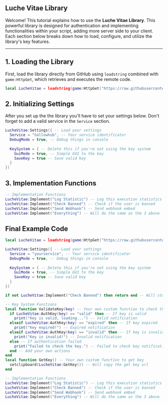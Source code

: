 ## Luche Vitae Library

Welcome! This tutorial explains how to use the **Luche Vitae Library**. This powerful library is designed for authentication and implementing functionalities within your script, adding more server side to your client. Each section below breaks down how to load, configure, and utilize the library's key features.

---

## 1. Loading the Library

First, load the library directly from GitHub using `loadstring` combined with `game:HttpGet`, which retrieves and executes the remote code.

```lua
local LucheVitae = loadstring(game:HttpGet("https://raw.githubusercontent.com/Moligrafi001/Luche-Vitae/refs/heads/main/Auth.lua"))() -- Load the Library
```

## 2. Initializing Settings

After you set up the the library you'll have to set your settings below. Don't forget to add a valid service in the `Service` section.

```lua
LucheVitae:Settings({ -- Load your settings
  Service = "hallowhub", -- Your service identificator
  DebugMode = true, -- Debug things in console
  
  KeySystem = { -- Delete this if you're not using the key system
    GuiMode = true, -- Simple GUI to the key
    SaveKey = true -- Save valid key
  }
})
```

## 3. Implementation Functions

```lua
-- Implementation Functions
LucheVitae:Implement("Log Statistic") -- Log this execution statistics
LucheVitae:Implement("Check Banned") -- Check if the user is banned
LucheVitae:Implement("Send Webhook") -- Send webhook embed
LucheVitae:Implement("Everything") -- Will do the same as the 3 above
```

## Final Example Code

```lua
local LucheVitae = loadstring(game:HttpGet("https://raw.githubusercontent.com/Moligrafi001/Luche-Vitae/refs/heads/test/Source/Library.lua"))() -- Load the Library

LucheVitae:Settings({ -- Load your settings
  Service = "yourservice", -- Your service identificator
  DebugMode = true, -- Debug things in console
  
  KeySystem = { -- Delete this if you're not using the key system
    GuiMode = true, -- Simple GUI to the key
    SaveKey = true -- Save valid key
  }
})

if not LucheVitae:Implement("Check Banned") then return end -- Will stop the script if the user is banned

-- Key System Functions
local function ValidateKey(key) -- Your own custom function to check the key
  if LucheVitae:AuthKey(key) == "valid" then -- If key is valid
    print("Key is valid, loading...") -- Valid notification
  elseif LucheVitae:AuthKey(key) == "expired" then -- If key expired
    print("Key expired!") -- Expired notification
  elseif LucheVitae:AuthKey(key) == "invalid" then -- If key is invalid
    print("Key is invalid!") -- Invalid notification
  else -- If authentication failed
    print("Failed to check the key.") -- Failed to check key notification
  end -- Add your own actions
end
local function GetKey() -- Your own custom function to get key
  setclipboard(LucheVitae:GetKey()) -- Will copy the get key url
end

-- Implementation Functions
LucheVitae:Implement("Log Statistic") -- Log this execution statistics
LucheVitae:Implement("Check Banned") -- Check if the user is banned
LucheVitae:Implement("Send Webhook") -- Send webhook embed
LucheVitae:Implement("Everything") -- Will do the same as the 3 above
```
